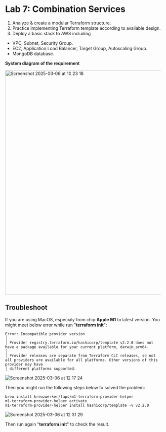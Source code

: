 
# Lab 7: Combination Services
1. Analyze & create a modular Terraform structure.
2. Practice implementing Terraform template according to available design.
3. Deploy a basic stack to AWS including
 - VPC, Subnet, Security Group.
 - EC2, Application Load Balancer, Target Group, Autoscaling Group.
 - MongoDB database.

**System diagram of the requirement**

<img width="723" alt="Screenshot 2025-03-06 at 10 23 18" src="https://github.com/user-attachments/assets/543a2f8b-fab9-4773-b7e6-ae9cb391f6ba" />

## Troubleshoot
If you are using MacOS, especialy from chip **Apple M1** to latest version. You might meet below error while run "**terraform init**":

```
Error: Incompatible provider version
│ 
│ Provider registry.terraform.io/hashicorp/template v2.2.0 does not have a package available for your current platform, darwin_arm64.
│ 
│ Provider releases are separate from Terraform CLI releases, so not all providers are available for all platforms. Other versions of this provider may have
│ different platforms supported.
```


![Screenshot 2025-03-06 at 12 17 24](https://github.com/user-attachments/assets/da6bdb55-7b32-43c7-adf9-098113bb3ae1)

Then you might run the following steps below to solved the problem:

```
brew install kreuzwerker/taps/m1-terraform-provider-helper
m1-terraform-provider-helper activate
m1-terraform-provider-helper install hashicorp/template -v v2.2.0
```

![Screenshot 2025-03-06 at 12 31 29](https://github.com/user-attachments/assets/f5d483cf-4cd1-4211-833e-b0294df1bc61)


Then run again  "**terraform init**" to check the result.



